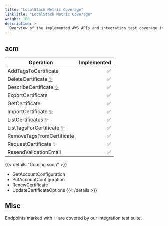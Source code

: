 ```yaml
---
title: "LocalStack Metric Coverage"
linkTitle: "LocalStack Metric Coverage"
weight: 100
description: >
  Overview of the implemented AWS APIs and integration test coverage in LocalStack
---
```




## acm ##

| Operation                              | Implemented |
| -------------------------------------- | ----------: |
| AddTagsToCertificate                   | ✅         |
| DeleteCertificate [✨](#misc "covered by our integration test suite")                    | ✅         |
| DescribeCertificate [✨](#misc "covered by our integration test suite")                  | ✅         |
| ExportCertificate                      | ✅         |
| GetCertificate                         | ✅         |
| ImportCertificate [✨](#misc "covered by our integration test suite")                    | ✅         |
| ListCertificates [✨](#misc "covered by our integration test suite")                     | ✅         |
| ListTagsForCertificate [✨](#misc "covered by our integration test suite")               | ✅         |
| RemoveTagsFromCertificate              | ✅         |
| RequestCertificate ✨                   | ✅         |
| ResendValidationEmail                  | ✅         |

{{< details "Coming soon" >}}
* GetAccountConfiguration
* PutAccountConfiguration
* RenewCertificate
* UpdateCertificateOptions
{{< /details >}}


<!-- {{< details "Coming soon" >}}
| Operation                              | Implemented |
| -------------------------------------- | ----------: |
| GetAccountConfiguration                | -         |
| PutAccountConfiguration                | -         |
| RenewCertificate                       | -         |
| UpdateCertificateOptions                       | -         |

{{< /details >}} -->

## Misc ##

Endpoints marked with ✨ are covered by our integration test suite.